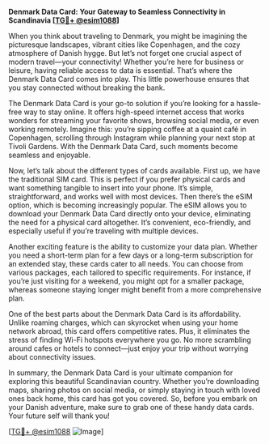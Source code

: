**Denmark Data Card: Your Gateway to Seamless Connectivity in Scandinavia [[TG💪+ @esim1088](https://t.me/s/esim1088)]**

When you think about traveling to Denmark, you might be imagining the picturesque landscapes, vibrant cities like Copenhagen, and the cozy atmosphere of Danish hygge. But let’s not forget one crucial aspect of modern travel—your connectivity! Whether you’re here for business or leisure, having reliable access to data is essential. That’s where the Denmark Data Card comes into play. This little powerhouse ensures that you stay connected without breaking the bank.

The Denmark Data Card is your go-to solution if you’re looking for a hassle-free way to stay online. It offers high-speed internet access that works wonders for streaming your favorite shows, browsing social media, or even working remotely. Imagine this: you’re sipping coffee at a quaint café in Copenhagen, scrolling through Instagram while planning your next stop at Tivoli Gardens. With the Denmark Data Card, such moments become seamless and enjoyable.

Now, let’s talk about the different types of cards available. First up, we have the traditional SIM card. This is perfect if you prefer physical cards and want something tangible to insert into your phone. It’s simple, straightforward, and works well with most devices. Then there’s the eSIM option, which is becoming increasingly popular. The eSIM allows you to download your Denmark Data Card directly onto your device, eliminating the need for a physical card altogether. It’s convenient, eco-friendly, and especially useful if you’re traveling with multiple devices.

Another exciting feature is the ability to customize your data plan. Whether you need a short-term plan for a few days or a long-term subscription for an extended stay, these cards cater to all needs. You can choose from various packages, each tailored to specific requirements. For instance, if you’re just visiting for a weekend, you might opt for a smaller package, whereas someone staying longer might benefit from a more comprehensive plan.

One of the best parts about the Denmark Data Card is its affordability. Unlike roaming charges, which can skyrocket when using your home network abroad, this card offers competitive rates. Plus, it eliminates the stress of finding Wi-Fi hotspots everywhere you go. No more scrambling around cafes or hotels to connect—just enjoy your trip without worrying about connectivity issues.

In summary, the Denmark Data Card is your ultimate companion for exploring this beautiful Scandinavian country. Whether you’re downloading maps, sharing photos on social media, or simply staying in touch with loved ones back home, this card has got you covered. So, before you embark on your Danish adventure, make sure to grab one of these handy data cards. Your future self will thank you!

[[TG💪+ @esim1088](https://t.me/s/esim1088) ![Image](https://i.postimg.cc/Y0z9fWf4/image.png)]